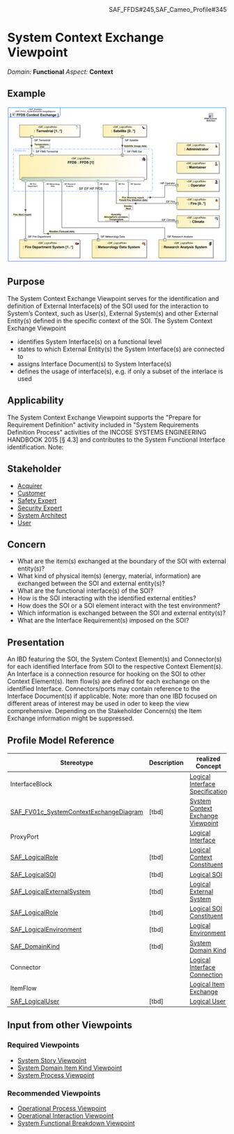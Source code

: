 <div align="right">SAF_FFDS#245,SAF_Cameo_Profile#345</div>

# System Context Exchange Viewpoint
*Domain:* **Functional** *Aspect:* **Context**
## Example
![FFDS Context Exchange](../diagrams/FFDS-Context-Exchange.svg)
## Purpose
The System Context Exchange Viewpoint serves for the identification and definition of External Interface(s) of the SOI used for the interaction to System’s Context, such as User(s), External System(s) and other External Entity(s) defined in the specific context of the SOI. The System Context Exchange Viewpoint
* identifies System Interface(s) on a functional level
* states to which External Entity(s) the System Interface(s) are connected to
* assigns Interface Document(s) to System Interface(s)
* defines the usage of interface(s), e.g. if only a subset of the interlace is used
## Applicability
The System Context Exchange Viewpoint supports the "Prepare for Requirement Definition" activity included in "System Requirements Definition Process" activities of the INCOSE SYSTEMS ENGINEERING HANDBOOK 2015 [§ 4.3] and contributes to the System Functional Interface identification.
Note:
## Stakeholder
* [Acquirer](../stakeholders.md#Acquirer)
* [Customer](../stakeholders.md#Customer)
* [Safety Expert](../stakeholders.md#Safety-Expert)
* [Security Expert](../stakeholders.md#Security-Expert)
* [System Architect](../stakeholders.md#System-Architect)
* [User](../stakeholders.md#User)
## Concern
* What are the item(s) exchanged at the boundary of the SOI with external entity(s)?
* What kind of physical item(s) (energy, material, information) are exchanged between the SOI and external entity(s)?
* What are the functional interface(s) of the SOI?
* How is the SOI interacting with the identified external entities?
* How does the SOI or a SOI element interact with the test environment?
* Which information is exchanged between the SOI and external entity(s)?
* What are the Interface Requirement(s) imposed on the SOI?
## Presentation
An IBD featuring the SOI, the System Context Element(s) and Connector(s) for each identified Interface from SOI to the respective Context Element(s). An Interface is a connection resource for hooking on the SOI to other Context Element(s). Item flow(s) are defined for each exchange on the identified Interface. Connectors/ports may contain reference to the Interface Document(s) if applicable.
Note: more than one IBD focused on different areas of interest may be used in oder to keep the view comprehensive. Depending on the Stakeholder Concern(s) the Item Exchange information might be suppressed.

## Profile Model Reference
|Stereotype | Description|realized Concept
|---|---|---|
|InterfaceBlock||[Logical Interface Specification](../concepts.md#Logical-Interface-Specification)|
|[SAF_FV01c_SystemContextExchangeDiagram](../stereotypes.md#SAF_FV01c_SystemContextExchangeDiagram)|[tbd]|[System Context Exchange Viewpoint](../concepts.md#System-Context-Exchange-Viewpoint)|
|ProxyPort||[Logical Interface](../concepts.md#Logical-Interface)|
|[SAF_LogicalRole](../stereotypes.md#SAF_LogicalRole)|[tbd]|[Logical Context Constituent](../concepts.md#Logical-Context-Constituent)|
|[SAF_LogicalSOI](../stereotypes.md#SAF_LogicalSOI)|[tbd]|[Logical SOI](../concepts.md#Logical-SOI)|
|[SAF_LogicalExternalSystem](../stereotypes.md#SAF_LogicalExternalSystem)|[tbd]|[Logical External System](../concepts.md#Logical-External-System)|
|[SAF_LogicalRole](../stereotypes.md#SAF_LogicalRole)|[tbd]|[Logical SOI Constituent](../concepts.md#Logical-SOI-Constituent)|
|[SAF_LogicalEnvironment](../stereotypes.md#SAF_LogicalEnvironment)|[tbd]|[Logical Environment](../concepts.md#Logical-Environment)|
|[SAF_DomainKind](../stereotypes.md#SAF_DomainKind)|[tbd]|[System Domain Kind](../concepts.md#System-Domain-Kind)|
|Connector||[Logical Interface Connection](../concepts.md#Logical-Interface-Connection)|
|ItemFlow||[Logical Item Exchange](../concepts.md#Logical-Item-Exchange)|
|[SAF_LogicalUser](../stereotypes.md#SAF_LogicalUser)|[tbd]|[Logical User](../concepts.md#Logical-User)|
## Input from other Viewpoints
### Required Viewpoints
* [System Story Viewpoint](System-Story-Viewpoint.md)
* [System Domain Item Kind Viewpoint](System-Domain-Item-Kind-Viewpoint.md)
* [System Process Viewpoint](System-Process-Viewpoint.md)
### Recommended Viewpoints
* [Operational Process Viewpoint](Operational-Process-Viewpoint.md)
* [Operational Interaction Viewpoint](Operational-Interaction-Viewpoint.md)
* [System Functional Breakdown Viewpoint](System-Functional-Breakdown-Viewpoint.md)
